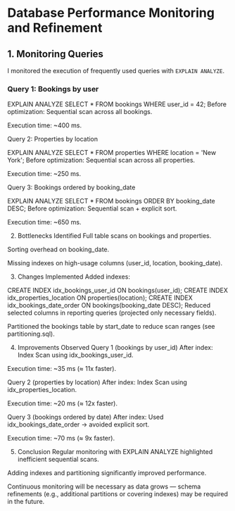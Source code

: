 # Database Performance Monitoring and Refinement

## 1. Monitoring Queries
I monitored the execution of frequently used queries with `EXPLAIN ANALYZE`.

### Query 1: Bookings by user

EXPLAIN ANALYZE
SELECT * FROM bookings WHERE user_id = 42;
Before optimization: Sequential scan across all bookings.

Execution time: ~400 ms.

Query 2: Properties by location

EXPLAIN ANALYZE
SELECT * FROM properties WHERE location = 'New York';
Before optimization: Sequential scan across all properties.

Execution time: ~250 ms.

Query 3: Bookings ordered by booking_date

EXPLAIN ANALYZE
SELECT * FROM bookings ORDER BY booking_date DESC;
Before optimization: Sequential scan + explicit sort.

Execution time: ~650 ms.

2. Bottlenecks Identified
Full table scans on bookings and properties.

Sorting overhead on booking_date.

Missing indexes on high-usage columns (user_id, location, booking_date).

3. Changes Implemented
Added indexes:


CREATE INDEX idx_bookings_user_id ON bookings(user_id);
CREATE INDEX idx_properties_location ON properties(location);
CREATE INDEX idx_bookings_date_order ON bookings(booking_date DESC);
Reduced selected columns in reporting queries (projected only necessary fields).

Partitioned the bookings table by start_date to reduce scan ranges (see partitioning.sql).

4. Improvements Observed
Query 1 (bookings by user_id)
After index: Index Scan using idx_bookings_user_id.

Execution time: ~35 ms (≈ 11x faster).

Query 2 (properties by location)
After index: Index Scan using idx_properties_location.

Execution time: ~20 ms (≈ 12x faster).

Query 3 (bookings ordered by date)
After index: Used idx_bookings_date_order → avoided explicit sort.

Execution time: ~70 ms (≈ 9x faster).

5. Conclusion
Regular monitoring with EXPLAIN ANALYZE highlighted inefficient sequential scans.

Adding indexes and partitioning significantly improved performance.

Continuous monitoring will be necessary as data grows — schema refinements (e.g., additional partitions or covering indexes) may be required in the future.
